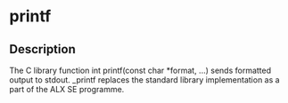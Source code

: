 # printf

## Description
The C library function int printf(const char *format, ...) sends formatted output to stdout.
_printf replaces the standard library implementation as a part of the ALX SE programme.
